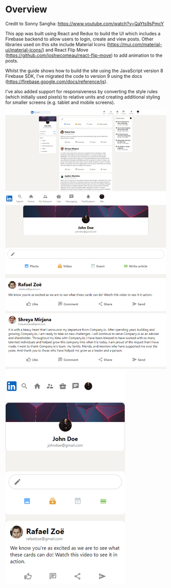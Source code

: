 # Overview

Credit to Sonny Sangha: https://www.youtube.com/watch?v=QaYts9sPmcY

This app was built using React and Redux to build the UI which includes a Firebase backend to allow users to login, create and view posts. Other libraries used on this site include Material Icons (https://mui.com/material-ui/material-icons/) and React Flip Move (https://github.com/joshwcomeau/react-flip-move) to add animation to the posts.

Whilst the guide shows how to build the site using the JavaScript version 8 Firebase SDK, I've migrated the code to version 9 using the docs (https://firebase.google.com/docs/reference/js).

I've also added support for responsiveness by converting the style rules (which initially used pixels) to relative units and creating additional styling for smaller screens (e.g. tablet and mobile screens).

![linkedin-desktop](./linkedin-desktop.png)
![linkedin-tablet](./linkedin-tablet.png)
![linkedin-mobile](./linkedin-mobile.png)
